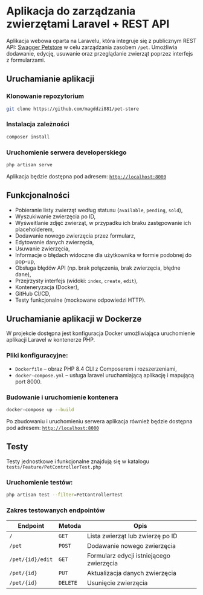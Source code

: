 # Aplikacja do zarządzania zwierzętami Laravel + REST API

Aplikacja webowa oparta na Laravelu, która integruje się z publicznym REST API: [Swagger Petstore](https://petstore.swagger.io/) w celu zarządzania zasobem `/pet`. Umożliwia dodawanie, edycję, usuwanie oraz przeglądanie zwierząt poprzez interfejs z formularzami.

## Uruchamianie aplikacji

### Klonowanie repozytorium

```bash
git clone https://github.com/magddzi881/pet-store
```

### Instalacja zależności

```bash
composer install
```

### Uruchomienie serwera developerskiego

```bash
php artisan serve
```

Aplikacja będzie dostępna pod adresem: [`http://localhost:8000`](http://localhost:8000)

## Funkcjonalności

-   Pobieranie listy zwierząt według statusu (`available`, `pending`, `sold`),
-   Wyszukiwanie zwierzęcia po ID,
-   Wyśweitlanie zdjęć zwierząt, w przypadku ich braku zastępowanie ich placeholderem,
-   Dodawanie nowego zwierzęcia przez formularz,
-   Edytowanie danych zwierzęcia,
-   Usuwanie zwierzęcia,
-   Informacje o błędach widoczne dla użytkownika w formie podobnej do pop-up,
-   Obsługa błędów API (np. brak połączenia, brak zwierzęcia, błędne dane),
-   Przejrzysty interfejs (widoki: `index`, `create`, `edit`),
-   Konteneryzacja (Docker),
-   GitHub CI/CD,
-   Testy funkcjonalne (mockowane odpowiedzi HTTP).

## Uruchamianie aplikacji w Dockerze

W projekcie dostępna jest konfiguracja Docker umożliwiająca uruchomienie aplikacji Laravel w kontenerze PHP.

### Pliki konfiguracyjne:

-   `Dockerfile` – obraz PHP 8.4 CLI z Composerem i rozszerzeniami,
-   `docker-compose.yml` – usługa laravel uruchamiającą aplikację i mapującą port 8000.

### Budowanie i uruchomienie kontenera

```bash
docker-compose up --build
```

Po zbudowaniu i uruchomieniu serwera aplikacja również będzie dostępna pod adresem: [`http://localhost:8000`](http://localhost:8000)

## Testy

Testy jednostkowe i funkcjonalne znajdują się w katalogu `tests/Feature/PetControllerTest.php`

### Uruchomienie testów:

```bash
php artisan test --filter=PetControllerTest
```

### Zakres testowanych endpointów

| Endpoint         | Metoda   | Opis                                     |
| ---------------- | -------- | ---------------------------------------- |
| `/`              | `GET`    | Lista zwierząt lub zwierzę po ID         |
| `/pet`           | `POST`   | Dodawanie nowego zwierzęcia              |
| `/pet/{id}/edit` | `GET`    | Formularz edycji istniejącego zwierzęcia |
| `/pet/{id}`      | `PUT`    | Aktualizacja danych zwierzęcia           |
| `/pet/{id}`      | `DELETE` | Usunięcie zwierzęcia                     |
